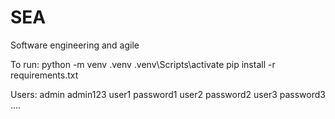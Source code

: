 # SEA
Software engineering and agile

To run:
python -m venv .venv
.venv\Scripts\activate
pip install -r requirements.txt

Users:
admin admin123
user1 password1
user2 password2
user3 password3
....
